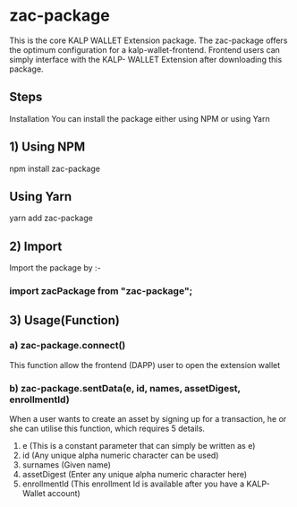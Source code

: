 # zac-package
This is the core KALP WALLET Extension package. The zac-package offers the optimum configuration for a kalp-wallet-frontend. Frontend users can simply interface with the KALP- WALLET Extension after downloading this package.

## Steps
Installation
You can install the package either using NPM or using Yarn

## 1) Using NPM
npm install zac-package

## Using Yarn
yarn add zac-package

## 2) Import 
Import the package by :-
### import zacPackage from "zac-package";

## 3) Usage(Function)
### a) zac-package.connect()
This function allow the frontend (DAPP) user to open the extension wallet
### b) zac-package.sentData(e, id, names, assetDigest, enrollmentId)
When a user wants to create an asset by signing up for a transaction, he or she can utilise this function, which requires 5 details.
1) e (This is a constant parameter that can simply be written as e)
2) id (Any unique alpha numeric character can be used)
3) surnames (Given name)
4) assetDigest (Enter any unique alpha numeric character here)
5) enrollmentId (This enrollment Id is available after you have a KALP- Wallet account)

